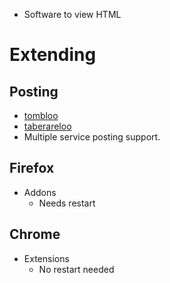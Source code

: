 * Software to view HTML

# Extending

## Posting
* [tombloo](https://github.com/to/tombloo)
* [taberareloo](https://github.com/Constellation/taberareloo)
* Multiple service posting support.

## Firefox
* Addons
  * Needs restart

## Chrome
* Extensions
  * No restart needed